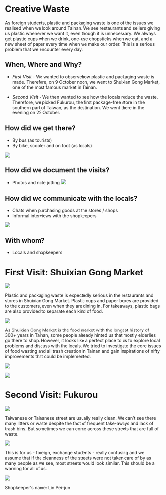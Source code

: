 # Creative Waste

As foreign students, plastic and packaging waste is one of the issues we realised when we look around Tainan. We see restaurants and sellers giving us plastic whenever we want it, even though it is unnecessary. We always get plastic cups when we drink, one-use chopsticks when we eat, and a new sheet of paper every time when we make our order. This is a serious problem that we encounter every day.

## When, Where and Why?

- *First Visit* - 
We wanted to observehow plastic and packaging waste is made.
Therefore, on 9 October noon, we went to Shuixian Gong Market, one of the most famous market in Tainan.



- *Second Visit* - 
We then wanted to see how the locals reduce the waste.
Therefore, we picked Fukurou, the first package-free store in the southern part of Taiwan, as the destination. We went there in the evening on 22 October.

## How did we get there?

- By bus (as tourists)
- By bike, scooter and on foot (as locals)


![](files/4.png)

## How did we document the visits?

- Photos and note jotting
![](files/notes.png)



## How did we communicate with the locals?

- Chats when purchasing goods at the stores / shops
- Informal interviews with the shopkeepers

![](files/3.png)


<!-- ## How did we combine and compare those two cases

In our first visit, we observed how plastic and packaging waste is made in one of the most famous market in Tainan; while in the second one, we saw how the locals try to reduce the waste. -->


## With whom? 

- Locals and shopkeepers

# First Visit: Shuixian Gong Market

![](files/first.png)

Plastic and packaging waste is expectedly serious in the restaurants and stores in Shuixian Gong Market. Plastic cups and paper boxes are provided to the customers, even when they are dining in. For takeaways, plastic bags are also provided to separate each kind of food.

![](files/2.jpg)


As Shuixian Gong Market is the food market with the longest history of 300+ years in Tainan, some people already hinted us that mostly elderlies go there to shop. However, it looks like a perfect place to us to explore local problems and discuss with the locals. We tried to investigate the core issues of food wasting and all trash creation in Tainan and gain inspirations of nifty improvements that could be implemented.

![](files/3.jpg)



![](files/6.jpg)


# Second Visit: Fukurou

![](files/pack.png)


Taiwanese or Tainanese street are usually really clean. We can’t see there many litters or waste despite the fact of frequent take-aways and lack of trash bins. But sometimes we can come across these streets that are full of waste. 

![](files/8.jpg)


This is for us - foreign, exchange students - really confusing and we assume that if the cleanness of the streets were not taken care of by as many people as we see, most streets would look similar. This should be a warning for all of us.

![](files/9.jpg)


Shopkeeper's name: Lin Pei-jun





